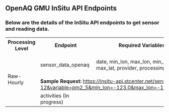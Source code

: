 ## OpenAQ GMU InSitu API Endpoints

### Below are the details of the InSitu API endpoints to get sensor and reading data.
<table>
  <tr>
    <th>Processing Level</th>
    <th>Endpoint</th>
    <th>Required Variables</th>
    <th>Optional Variables</th>
    <th>Default Values</th>
    <th>Constraints</th>
  </tr>

  <!--   <p>OpenAQ Raw Hourly</p> -->
  <tr>
    <td rowspan="4">Raw-Hourly</td>
    <td>sensor_data_openaq</td>
    <td>date, min_lon, max_lon, min_lat, max_lat, provider, processing_level</td>
    <td>variable (can be pm2_5, temperature, or humidity)</td>
    <td> <ul><li>variable: pm2_5</li> </ul> </td>
    <td>No specific constraints</td>
  </tr>

  <tr>
    <td colspan="5"><strong>Sample Request:</strong> <a href="https://insitu-api.stcenter.net/sensor_data_openaq?date=2024-01-12&variable=pm2_5&min_lon=-123.0&max_lon=-122.0&min_lat=37.0&max_lat=38.0&provider=Clarity&processing_level=hourly" target="_blank">https://insitu-api.stcenter.net/sensor_data_openaq?date=2024-01-12&variable=pm2_5&min_lon=-123.0&max_lon=-122.0&min_lat=37.0&max_lat=38.0&provider=Clarity&processing_level=hourly</a>
    </td>
  </tr>
  
  <tr>
    <td>activities (In progress)</td>
    <td></td>
    <td></td>
    <td></td>
    <td>
      <ul>
          <!-- <li>Maximum of 500 sensors allowed per request.</li>
          <li>An end date is mandatory for each request.</li>
          <li>The time span between the start date and end date must not exceed 7 days.</li> -->
      </ul>
    </td>
    <td></td>
  </tr>
  
</table>
